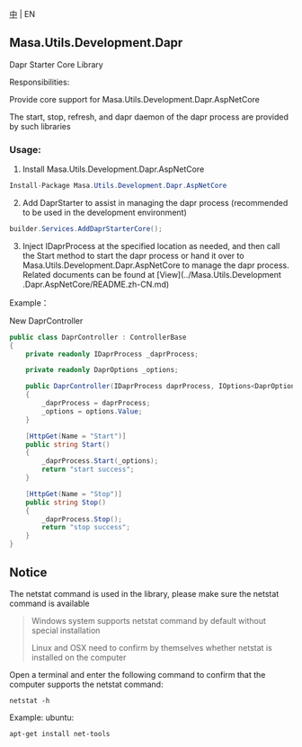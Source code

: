 [中](README.zh-CN.md) | EN

## Masa.Utils.Development.Dapr

Dapr Starter Core Library

Responsibilities:

Provide core support for Masa.Utils.Development.Dapr.AspNetCore

The start, stop, refresh, and dapr daemon of the dapr process are provided by such libraries

### Usage:

1. Install Masa.Utils.Development.Dapr.AspNetCore
``` C#
Install-Package Masa.Utils.Development.Dapr.AspNetCore
```

2. Add DaprStarter to assist in managing the dapr process (recommended to be used in the development environment)

``` C#
builder.Services.AddDaprStarterCore();
```

3. Inject IDaprProcess at the specified location as needed, and then call the Start method to start the dapr process or hand it over to Masa.Utils.Development.Dapr.AspNetCore to manage the dapr process. Related documents can be found at [View](../Masa.Utils.Development .Dapr.AspNetCore/README.zh-CN.md)

Example：

New DaprController

``` C# DaprController.cs
public class DaprController : ControllerBase
{
    private readonly IDaprProcess _daprProcess;

    private readonly DaprOptions _options;

    public DaprController(IDaprProcess daprProcess, IOptions<DaprOptions> options)
    {
        _daprProcess = daprProcess;
        _options = options.Value;
    }

    [HttpGet(Name = "Start")]
    public string Start()
    {
        _daprProcess.Start(_options);
        return "start success";
    }

    [HttpGet(Name = "Stop")]
    public string Stop()
    {
        _daprProcess.Stop();
        return "stop success";
    }
}
```

## Notice

The netstat command is used in the library, please make sure the netstat command is available

> Windows system supports netstat command by default without special installation
>
> Linux and OSX need to confirm by themselves whether netstat is installed on the computer

Open a terminal and enter the following command to confirm that the computer supports the netstat command:

````
netstat -h
````

Example: ubuntu:

````
apt-get install net-tools
````